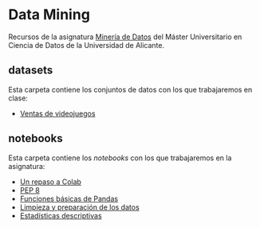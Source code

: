 # Data Mining
Recursos de la asignatura [Minería de Datos](http://cvnet.cpd.ua.es/Guia-Docente/?wcodasi=43458&wlengua=es&scaca=2020-21) del Máster Universitario en Ciencia de Datos de la Universidad de Alicante.

## datasets
Esta carpeta contiene los conjuntos de datos con los que trabajaremos en clase:
* [Ventas de videojuegos](https://github.com/d-tomas/data-mining/blob/main/datasets/video_game_sales.csv)

## notebooks
Esta carpeta contiene los *notebooks* con los que trabajaremos en la asignatura:
* [Un repaso a Colab](https://github.com/d-tomas/data-mining/blob/main/notebooks/data_mining_1.1.ipynb)
* [PEP 8](https://github.com/d-tomas/data-mining/blob/main/notebooks/data_mining_1.2.ipynb)
* [Funciones básicas de Pandas](https://github.com/d-tomas/data-mining/blob/main/notebooks/data_mining_2.1.ipynb)
* [Limpieza y preparación de los datos](https://github.com/d-tomas/data-mining/blob/main/notebooks/data_mining_2.2.ipynb)
* [Estadísticas descriptivas](https://github.com/d-tomas/data-mining/blob/main/notebooks/data_mining_2.3.ipynb)

